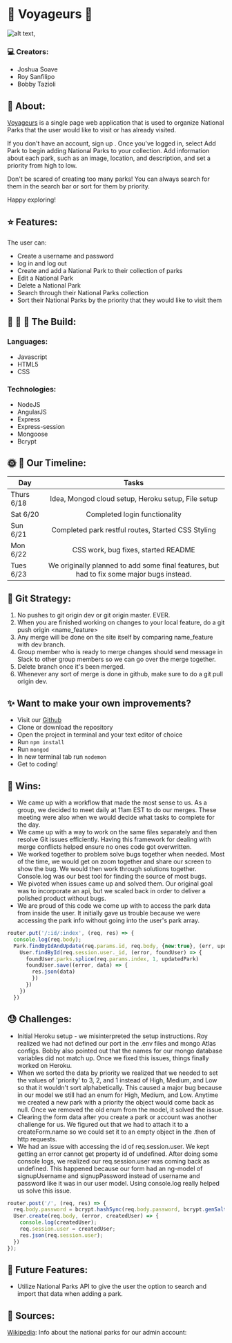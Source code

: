 # :evergreen_tree: Voyageurs :evergreen_tree:

![alt text](https:// ),

### :computer: Creators:

- Joshua Soave
- Roy Sanfilipo
- Bobby Tazioli

## :sunrise_over_mountains: About:

[Voyageurs](https://v-o-y-a-g-e-u-r-s.herokuapp.com/) is a single page web application that is used to organize National Parks that the user would like to visit or has already visited.

If you don't have an account, sign up <here>. Once you've logged in, select Add Park to begin adding National Parks to your collection. Add information about each park, such as an image, location, and description, and set a priority from high to low.

Don't be scared of creating too many parks! You can always search for them in the search bar or sort for them by priority.

Happy exploring!

## :star: Features:
The user can:
- Create a username and password
- log in and log out
- Create and add a National Park to their collection of parks
- Edit a National Park
- Delete a National Park
- Search through their National Parks collection
- Sort their National Parks by the priority that they would like to visit them

## :wrench: :nut_and_bolt: :hammer: The Build:
### Languages:
- Javascript
- HTML5
- CSS
### Technologies:
- NodeJS
- AngularJS
- Express
- Express-session
- Mongoose
- Bcrypt

## :sun_with_face: :full_moon_with_face: Our Timeline:
| Day           | Tasks         |
| ------------- |:-------------:|
| Thurs 6/18    | Idea, Mongod cloud setup, Heroku setup, File setup |
| Sat 6/20      | Completed login functionality      |
| Sun 6/21      | Completed park restful routes, Started CSS Styling      |
| Mon 6/22      | CSS work, bug fixes, started README     |
| Tues 6/23     | We originally planned to add some final features, but had to fix some major bugs instead.      |

## :floppy_disk: Git Strategy:

1. No pushes to git origin dev or git origin master. EVER.
2. When you are finished working on changes to your local feature, do a git push origin <name_feature>
3. Any merge will be done on the site itself by comparing name_feature with dev branch.
4. Group member who is ready to merge changes should send message in Slack to other group members so we can go over the merge together.
5. Delete branch once it's been merged.
6. Whenever any sort of merge is done in github, make sure to do a git pull origin dev.

## :sparkles: Want to make your own improvements?
- Visit our [Github](https://github.com/joshuasoave/national-parks)
- Clone or download the repository
- Open the project in terminal and your text editor of choice
- Run ```npm install```
- Run ```mongod```
- In new terminal tab run ```nodemon```
- Get to coding!

## :dancer: Wins:
- We came up with a workflow that made the most sense to us. As a group, we decided to meet daily at 11am EST to do our merges. These meeting were also when we would decide what tasks to complete for the day.
- We came up with a way to work on the same files separately and then resolve Git issues efficiently. Having this framework for dealing with merge conflicts helped ensure no ones code got overwritten.
- We worked together to problem solve bugs together when needed. Most of the time, we would get on zoom together and share our screen to show the bug. We would then work through solutions together. Console.log was our best tool for finding the source of most bugs.
- We pivoted when issues came up and solved them. Our original goal was to incorporate an api, but we scaled back in order to deliver a polished product without bugs.
- We are proud of this code we come up with to access the park data from inside the user. It initially gave us trouble because we were accessing the park info without going into the user's park array.

```Javascript
router.put('/:id/:index', (req, res) => {
  console.log(req.body);
  Park.findByIdAndUpdate(req.params.id, req.body, {new:true}, (err, updatedPark) => {
    User.findById(req.session.user._id, (error, foundUser) => {
      foundUser.parks.splice(req.params.index, 1, updatedPark)
      foundUser.save((error, data) => {
        res.json(data)
        })
      })
    })
  })
  ```

## :sweat: Challenges:
- Initial Heroku setup - we misinterpreted the setup instructions. Roy realized we had not defined our port in the .env files and mongo Atlas configs. Bobby also pointed out that the names for our mongo database variables did not match up. Once we fixed this issues, things finally worked on Heroku.
- When we sorted the data by priority we realized that we needed to set the values of 'priority' to 3, 2, and 1 instead of High, Medium, and Low so that it wouldn't sort alphabetically. This caused a major bug because in our model we still had an enum for High, Medium, and Low. Anytime we created a new park with a priority the object would come back as null. Once we removed the old enum from the model, it solved the issue.
- Clearing the form data after you create a park or account was another challenge for us. We figured out that we had to attach it to a createForm.name so we could set it to an empty object in the .then of http requests.
- We had an issue with accessing the id of req.session.user. We kept getting an error cannot get property id of undefined. After doing some console logs, we realized our req.session.user was coming back as undefined. This happened because our form had an ng-model of signupUsername and signupPassword instead of username and password like it was in our user model. Using console.log really helped us solve this issue.   

```Javascript
router.post('/', (req, res) => {
  req.body.password = bcrypt.hashSync(req.body.password, bcrypt.genSaltSync(10));
  User.create(req.body, (error, createdUser) => {
    console.log(createdUser);
    req.session.user = createdUser;
    res.json(req.session.user);
  })
});
```

## :pray: Future Features:
- Utilize National Parks API to give the user the option to search and import that data when adding a park.

## :blue_book: Sources:
[Wikipedia](https://en.wikipedia.org/wiki/List_of_national_parks_of_the_United_States): Info about the national parks for our admin account:
